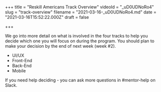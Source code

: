 +++
title = "Reskill Americans Track Overview"
videoId = "_uD0UDNoRo4"
slug = "track-overview"
filename = "2021-03-16-_uD0UDNoRo4.md"
date = "2021-03-16T15:52:22.000Z"
draft = false

+++

We go into more detail on what is involved in the four tracks to help you decide which one you will focus on during the program.  You should plan to make your decision by the end of next week (week #2).

- UI/UX
- Front-End
- Back-End
- Mobile

If you need help deciding - you can ask more questions in #mentor-help on Slack.
